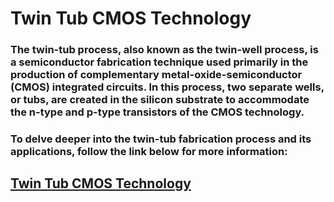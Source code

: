 # Twin Tub CMOS Technology
### The twin-tub process, also known as the twin-well process, is a semiconductor fabrication technique used primarily in the production of complementary metal-oxide-semiconductor (CMOS) integrated circuits. In this process, two separate wells, or tubs, are created in the silicon substrate to accommodate the n-type and p-type transistors of the CMOS technology. 
### To delve deeper into the twin-tub fabrication process and its applications, follow the link below for more information:  
## [Twin Tub CMOS Technology](https://iamradhakulkarni.blogspot.com/2023/03/fabricating-nmos-and-pmos-with-twin-tub.html)
